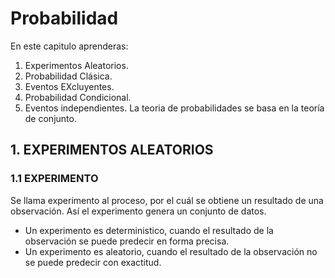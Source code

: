 # Probabilidad
En este capitulo aprenderas:
1. Experimentos Aleatorios.
2. Probabilidad Clásica.
3. Eventos EXcluyentes.
4. Probabilidad Condicional.
5. Eventos independientes.
La teoria de probabilidades se basa en la teoría de conjunto.
## 1. EXPERIMENTOS ALEATORIOS
### 1.1 EXPERIMENTO
Se llama experimento al proceso, por el cuál se obtiene un resultado de una observación. Así el experimento genera un conjunto de datos.
 * Un experimento es deterministico, cuando el resultado de la observación se puede predecir en forma precisa.
 * Un experimento es aleatorio, cuando el resultado de la observación no se puede predecir con exactitud.
